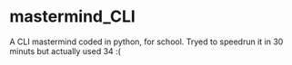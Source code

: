 # mastermind_CLI
A CLI mastermind coded in python, for school. Tryed to speedrun it in 30 minuts but actually used 34 :(
